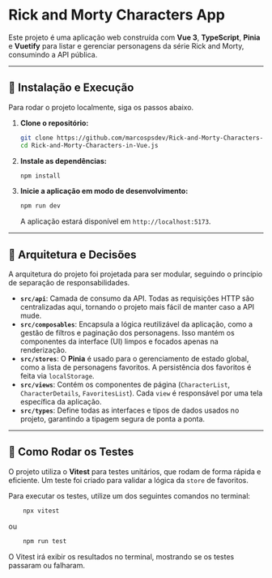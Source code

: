 # Rick and Morty Characters App

Este projeto é uma aplicação web construída com **Vue 3**, **TypeScript**, **Pinia** e **Vuetify** para listar e gerenciar personagens da série Rick and Morty, consumindo a API pública.

---

## 🚀 Instalação e Execução

Para rodar o projeto localmente, siga os passos abaixo.

1.  **Clone o repositório:**
    ```bash
    git clone https://github.com/marcospsdev/Rick-and-Morty-Characters-in-Vue.js.git
    cd Rick-and-Morty-Characters-in-Vue.js
    ```

2.  **Instale as dependências:**
    ```bash
    npm install
    ```

3.  **Inicie a aplicação em modo de desenvolvimento:**
    ```bash
    npm run dev
    ```
    A aplicação estará disponível em `http://localhost:5173`.

---

## 🧠 Arquitetura e Decisões

A arquitetura do projeto foi projetada para ser modular, seguindo o princípio de separação de responsabilidades.

* **`src/api`**: Camada de consumo da API. Todas as requisições HTTP são centralizadas aqui, tornando o projeto mais fácil de manter caso a API mude.
* **`src/composables`**: Encapsula a lógica reutilizável da aplicação, como a gestão de filtros e paginação dos personagens. Isso mantém os componentes da interface (UI) limpos e focados apenas na renderização.
* **`src/stores`**: O **Pinia** é usado para o gerenciamento de estado global, como a lista de personagens favoritos. A persistência dos favoritos é feita via `localStorage`.
* **`src/views`**: Contém os componentes de página (`CharacterList`, `CharacterDetails`, `FavoritesList`). Cada `view` é responsável por uma tela específica da aplicação.
* **`src/types`**: Define todas as interfaces e tipos de dados usados no projeto, garantindo a tipagem segura de ponta a ponta.

---

## 🧪 Como Rodar os Testes

O projeto utiliza o **Vitest** para testes unitários, que rodam de forma rápida e eficiente. Um teste foi criado para validar a lógica da `store` de favoritos.

Para executar os testes, utilize um dos seguintes comandos no terminal:

```bash
    npx vitest
```
ou
```bash
    npm run test
```
O Vitest irá exibir os resultados no terminal, mostrando se os testes passaram ou falharam.
